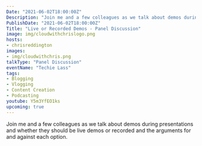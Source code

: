 ```yaml
---
Date: "2021-06-02T18:00:00Z"
Description: "Join me and a few colleagues as we talk about demos during presentations and whether they should be live demos or recorded and the arguments for and against each option."
PublishDate: "2021-06-02T18:00:00Z"
Title: "Live or Recorded Demos - Panel Discussion"
image: img/cloudwithchrislogo.png
hosts:
- chrisreddington
images:
- img/cloudwithchris.png
talkType: "Panel Discussion"
eventName: "Techie Lass"
tags:
- Blogging
- Vlogging
- Content Creation
- Podcasting
youtube: Y5m3YfEO1ks
upcoming: true
---
```

Join me and a few colleagues as we talk about demos during presentations and whether they should be live demos or recorded and the arguments for and against each option.